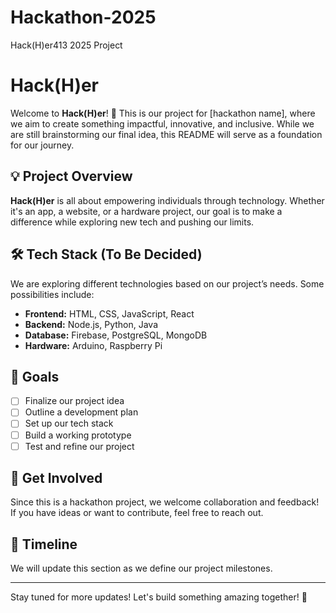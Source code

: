 # Hackathon-2025
Hack(H)er413 2025 Project
# Hack(H)er

Welcome to **Hack(H)er**! 🚀 This is our project for [hackathon name], where we aim to create something impactful, innovative, and inclusive. While we are still brainstorming our final idea, this README will serve as a foundation for our journey.

## 💡 Project Overview
**Hack(H)er** is all about empowering individuals through technology. Whether it's an app, a website, or a hardware project, our goal is to make a difference while exploring new tech and pushing our limits.

## 🛠 Tech Stack (To Be Decided)
We are exploring different technologies based on our project’s needs. Some possibilities include:
- **Frontend:** HTML, CSS, JavaScript, React
- **Backend:** Node.js, Python, Java
- **Database:** Firebase, PostgreSQL, MongoDB
- **Hardware:** Arduino, Raspberry Pi

## 📌 Goals
- [ ] Finalize our project idea
- [ ] Outline a development plan
- [ ] Set up our tech stack
- [ ] Build a working prototype
- [ ] Test and refine our project

## 🚀 Get Involved
Since this is a hackathon project, we welcome collaboration and feedback! If you have ideas or want to contribute, feel free to reach out.

## 📅 Timeline
We will update this section as we define our project milestones.

---
Stay tuned for more updates! Let's build something amazing together! 💜

